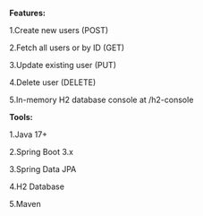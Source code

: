 **Features:**

1.Create new users (POST)

2.Fetch all users or by ID (GET)

3.Update existing user (PUT)

4.Delete user (DELETE)

5.In-memory H2 database console at /h2-console

**Tools:**

1.Java 17+

2.Spring Boot 3.x

3.Spring Data JPA

4.H2 Database

5.Maven

